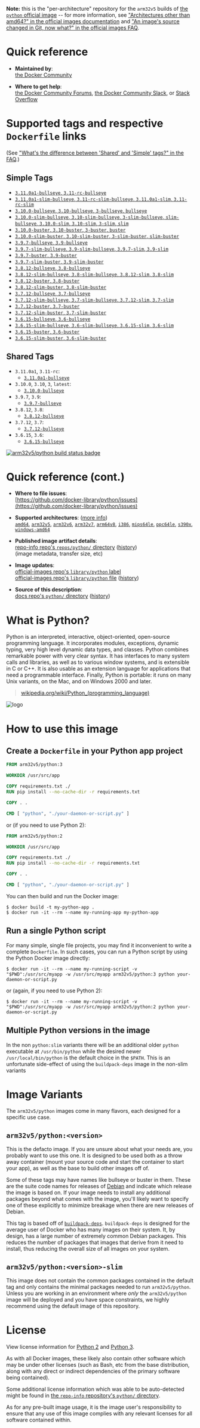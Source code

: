 <!--

********************************************************************************

WARNING:

    DO NOT EDIT "python/README.md"

    IT IS AUTO-GENERATED

    (from the other files in "python/" combined with a set of templates)

********************************************************************************

-->

**Note:** this is the "per-architecture" repository for the `arm32v5` builds of [the `python` official image](https://hub.docker.com/_/python) -- for more information, see ["Architectures other than amd64?" in the official images documentation](https://github.com/docker-library/official-images#architectures-other-than-amd64) and ["An image's source changed in Git, now what?" in the official images FAQ](https://github.com/docker-library/faq#an-images-source-changed-in-git-now-what).

# Quick reference

-	**Maintained by**:  
	[the Docker Community](https://github.com/docker-library/python)

-	**Where to get help**:  
	[the Docker Community Forums](https://forums.docker.com/), [the Docker Community Slack](https://dockr.ly/slack), or [Stack Overflow](https://stackoverflow.com/search?tab=newest&q=docker)

# Supported tags and respective `Dockerfile` links

(See ["What's the difference between 'Shared' and 'Simple' tags?" in the FAQ](https://github.com/docker-library/faq#whats-the-difference-between-shared-and-simple-tags).)

## Simple Tags

-	[`3.11.0a1-bullseye`, `3.11-rc-bullseye`](https://github.com/docker-library/python/blob/34e07d84e7aca7be844494919006f2b6efc7d8bc/3.11-rc/bullseye/Dockerfile)
-	[`3.11.0a1-slim-bullseye`, `3.11-rc-slim-bullseye`, `3.11.0a1-slim`, `3.11-rc-slim`](https://github.com/docker-library/python/blob/34e07d84e7aca7be844494919006f2b6efc7d8bc/3.11-rc/bullseye/slim/Dockerfile)
-	[`3.10.0-bullseye`, `3.10-bullseye`, `3-bullseye`, `bullseye`](https://github.com/docker-library/python/blob/8d48af512dc58e9c29c9d4ee59477c195a29cbdc/3.10/bullseye/Dockerfile)
-	[`3.10.0-slim-bullseye`, `3.10-slim-bullseye`, `3-slim-bullseye`, `slim-bullseye`, `3.10.0-slim`, `3.10-slim`, `3-slim`, `slim`](https://github.com/docker-library/python/blob/8d48af512dc58e9c29c9d4ee59477c195a29cbdc/3.10/bullseye/slim/Dockerfile)
-	[`3.10.0-buster`, `3.10-buster`, `3-buster`, `buster`](https://github.com/docker-library/python/blob/8d48af512dc58e9c29c9d4ee59477c195a29cbdc/3.10/buster/Dockerfile)
-	[`3.10.0-slim-buster`, `3.10-slim-buster`, `3-slim-buster`, `slim-buster`](https://github.com/docker-library/python/blob/8d48af512dc58e9c29c9d4ee59477c195a29cbdc/3.10/buster/slim/Dockerfile)
-	[`3.9.7-bullseye`, `3.9-bullseye`](https://github.com/docker-library/python/blob/9ff8b15bc523ab47020d9fb4a2449d5a82ff9750/3.9/bullseye/Dockerfile)
-	[`3.9.7-slim-bullseye`, `3.9-slim-bullseye`, `3.9.7-slim`, `3.9-slim`](https://github.com/docker-library/python/blob/9ff8b15bc523ab47020d9fb4a2449d5a82ff9750/3.9/bullseye/slim/Dockerfile)
-	[`3.9.7-buster`, `3.9-buster`](https://github.com/docker-library/python/blob/9ff8b15bc523ab47020d9fb4a2449d5a82ff9750/3.9/buster/Dockerfile)
-	[`3.9.7-slim-buster`, `3.9-slim-buster`](https://github.com/docker-library/python/blob/9ff8b15bc523ab47020d9fb4a2449d5a82ff9750/3.9/buster/slim/Dockerfile)
-	[`3.8.12-bullseye`, `3.8-bullseye`](https://github.com/docker-library/python/blob/d65295b73bc2c711de96caeba17501d1a81b6a5c/3.8/bullseye/Dockerfile)
-	[`3.8.12-slim-bullseye`, `3.8-slim-bullseye`, `3.8.12-slim`, `3.8-slim`](https://github.com/docker-library/python/blob/d65295b73bc2c711de96caeba17501d1a81b6a5c/3.8/bullseye/slim/Dockerfile)
-	[`3.8.12-buster`, `3.8-buster`](https://github.com/docker-library/python/blob/d65295b73bc2c711de96caeba17501d1a81b6a5c/3.8/buster/Dockerfile)
-	[`3.8.12-slim-buster`, `3.8-slim-buster`](https://github.com/docker-library/python/blob/d65295b73bc2c711de96caeba17501d1a81b6a5c/3.8/buster/slim/Dockerfile)
-	[`3.7.12-bullseye`, `3.7-bullseye`](https://github.com/docker-library/python/blob/3691a11e6215c7cc1184277853910d7b7bfff5dd/3.7/bullseye/Dockerfile)
-	[`3.7.12-slim-bullseye`, `3.7-slim-bullseye`, `3.7.12-slim`, `3.7-slim`](https://github.com/docker-library/python/blob/3691a11e6215c7cc1184277853910d7b7bfff5dd/3.7/bullseye/slim/Dockerfile)
-	[`3.7.12-buster`, `3.7-buster`](https://github.com/docker-library/python/blob/3691a11e6215c7cc1184277853910d7b7bfff5dd/3.7/buster/Dockerfile)
-	[`3.7.12-slim-buster`, `3.7-slim-buster`](https://github.com/docker-library/python/blob/3691a11e6215c7cc1184277853910d7b7bfff5dd/3.7/buster/slim/Dockerfile)
-	[`3.6.15-bullseye`, `3.6-bullseye`](https://github.com/docker-library/python/blob/66464f3d6755a90c4249d7f781acdc7ced72d2ae/3.6/bullseye/Dockerfile)
-	[`3.6.15-slim-bullseye`, `3.6-slim-bullseye`, `3.6.15-slim`, `3.6-slim`](https://github.com/docker-library/python/blob/66464f3d6755a90c4249d7f781acdc7ced72d2ae/3.6/bullseye/slim/Dockerfile)
-	[`3.6.15-buster`, `3.6-buster`](https://github.com/docker-library/python/blob/66464f3d6755a90c4249d7f781acdc7ced72d2ae/3.6/buster/Dockerfile)
-	[`3.6.15-slim-buster`, `3.6-slim-buster`](https://github.com/docker-library/python/blob/66464f3d6755a90c4249d7f781acdc7ced72d2ae/3.6/buster/slim/Dockerfile)

## Shared Tags

-	`3.11.0a1`, `3.11-rc`:
	-	[`3.11.0a1-bullseye`](https://github.com/docker-library/python/blob/34e07d84e7aca7be844494919006f2b6efc7d8bc/3.11-rc/bullseye/Dockerfile)
-	`3.10.0`, `3.10`, `3`, `latest`:
	-	[`3.10.0-bullseye`](https://github.com/docker-library/python/blob/8d48af512dc58e9c29c9d4ee59477c195a29cbdc/3.10/bullseye/Dockerfile)
-	`3.9.7`, `3.9`:
	-	[`3.9.7-bullseye`](https://github.com/docker-library/python/blob/9ff8b15bc523ab47020d9fb4a2449d5a82ff9750/3.9/bullseye/Dockerfile)
-	`3.8.12`, `3.8`:
	-	[`3.8.12-bullseye`](https://github.com/docker-library/python/blob/d65295b73bc2c711de96caeba17501d1a81b6a5c/3.8/bullseye/Dockerfile)
-	`3.7.12`, `3.7`:
	-	[`3.7.12-bullseye`](https://github.com/docker-library/python/blob/3691a11e6215c7cc1184277853910d7b7bfff5dd/3.7/bullseye/Dockerfile)
-	`3.6.15`, `3.6`:
	-	[`3.6.15-bullseye`](https://github.com/docker-library/python/blob/66464f3d6755a90c4249d7f781acdc7ced72d2ae/3.6/bullseye/Dockerfile)

[![arm32v5/python build status badge](https://img.shields.io/jenkins/s/https/doi-janky.infosiftr.net/job/multiarch/job/arm32v5/job/python.svg?label=arm32v5/python%20%20build%20job)](https://doi-janky.infosiftr.net/job/multiarch/job/arm32v5/job/python/)

# Quick reference (cont.)

-	**Where to file issues**:  
	[https://github.com/docker-library/python/issues](https://github.com/docker-library/python/issues)

-	**Supported architectures**: ([more info](https://github.com/docker-library/official-images#architectures-other-than-amd64))  
	[`amd64`](https://hub.docker.com/r/amd64/python/), [`arm32v5`](https://hub.docker.com/r/arm32v5/python/), [`arm32v6`](https://hub.docker.com/r/arm32v6/python/), [`arm32v7`](https://hub.docker.com/r/arm32v7/python/), [`arm64v8`](https://hub.docker.com/r/arm64v8/python/), [`i386`](https://hub.docker.com/r/i386/python/), [`mips64le`](https://hub.docker.com/r/mips64le/python/), [`ppc64le`](https://hub.docker.com/r/ppc64le/python/), [`s390x`](https://hub.docker.com/r/s390x/python/), [`windows-amd64`](https://hub.docker.com/r/winamd64/python/)

-	**Published image artifact details**:  
	[repo-info repo's `repos/python/` directory](https://github.com/docker-library/repo-info/blob/master/repos/python) ([history](https://github.com/docker-library/repo-info/commits/master/repos/python))  
	(image metadata, transfer size, etc)

-	**Image updates**:  
	[official-images repo's `library/python` label](https://github.com/docker-library/official-images/issues?q=label%3Alibrary%2Fpython)  
	[official-images repo's `library/python` file](https://github.com/docker-library/official-images/blob/master/library/python) ([history](https://github.com/docker-library/official-images/commits/master/library/python))

-	**Source of this description**:  
	[docs repo's `python/` directory](https://github.com/docker-library/docs/tree/master/python) ([history](https://github.com/docker-library/docs/commits/master/python))

# What is Python?

Python is an interpreted, interactive, object-oriented, open-source programming language. It incorporates modules, exceptions, dynamic typing, very high level dynamic data types, and classes. Python combines remarkable power with very clear syntax. It has interfaces to many system calls and libraries, as well as to various window systems, and is extensible in C or C++. It is also usable as an extension language for applications that need a programmable interface. Finally, Python is portable: it runs on many Unix variants, on the Mac, and on Windows 2000 and later.

> [wikipedia.org/wiki/Python_(programming_language)](https://en.wikipedia.org/wiki/Python_%28programming_language%29)

![logo](https://raw.githubusercontent.com/docker-library/docs/01c12653951b2fe592c1f93a13b4e289ada0e3a1/python/logo.png)

# How to use this image

## Create a `Dockerfile` in your Python app project

```dockerfile
FROM arm32v5/python:3

WORKDIR /usr/src/app

COPY requirements.txt ./
RUN pip install --no-cache-dir -r requirements.txt

COPY . .

CMD [ "python", "./your-daemon-or-script.py" ]
```

or (if you need to use Python 2):

```dockerfile
FROM arm32v5/python:2

WORKDIR /usr/src/app

COPY requirements.txt ./
RUN pip install --no-cache-dir -r requirements.txt

COPY . .

CMD [ "python", "./your-daemon-or-script.py" ]
```

You can then build and run the Docker image:

```console
$ docker build -t my-python-app .
$ docker run -it --rm --name my-running-app my-python-app
```

## Run a single Python script

For many simple, single file projects, you may find it inconvenient to write a complete `Dockerfile`. In such cases, you can run a Python script by using the Python Docker image directly:

```console
$ docker run -it --rm --name my-running-script -v "$PWD":/usr/src/myapp -w /usr/src/myapp arm32v5/python:3 python your-daemon-or-script.py
```

or (again, if you need to use Python 2):

```console
$ docker run -it --rm --name my-running-script -v "$PWD":/usr/src/myapp -w /usr/src/myapp arm32v5/python:2 python your-daemon-or-script.py
```

## Multiple Python versions in the image

In the non `python:slim` variants there will be an additional older `python` executable at `/usr/bin/python` while the desired newer `/usr/local/bin/python` is the default choice in the `$PATH`. This is an unfortunate side-effect of using the `buildpack-deps` image in the non-slim variants

# Image Variants

The `arm32v5/python` images come in many flavors, each designed for a specific use case.

## `arm32v5/python:<version>`

This is the defacto image. If you are unsure about what your needs are, you probably want to use this one. It is designed to be used both as a throw away container (mount your source code and start the container to start your app), as well as the base to build other images off of.

Some of these tags may have names like bullseye or buster in them. These are the suite code names for releases of [Debian](https://wiki.debian.org/DebianReleases) and indicate which release the image is based on. If your image needs to install any additional packages beyond what comes with the image, you'll likely want to specify one of these explicitly to minimize breakage when there are new releases of Debian.

This tag is based off of [`buildpack-deps`](https://hub.docker.com/_/buildpack-deps/). `buildpack-deps` is designed for the average user of Docker who has many images on their system. It, by design, has a large number of extremely common Debian packages. This reduces the number of packages that images that derive from it need to install, thus reducing the overall size of all images on your system.

## `arm32v5/python:<version>-slim`

This image does not contain the common packages contained in the default tag and only contains the minimal packages needed to run `arm32v5/python`. Unless you are working in an environment where *only* the `arm32v5/python` image will be deployed and you have space constraints, we highly recommend using the default image of this repository.

# License

View license information for [Python 2](https://docs.python.org/2/license.html) and [Python 3](https://docs.python.org/3/license.html).

As with all Docker images, these likely also contain other software which may be under other licenses (such as Bash, etc from the base distribution, along with any direct or indirect dependencies of the primary software being contained).

Some additional license information which was able to be auto-detected might be found in [the `repo-info` repository's `python/` directory](https://github.com/docker-library/repo-info/tree/master/repos/python).

As for any pre-built image usage, it is the image user's responsibility to ensure that any use of this image complies with any relevant licenses for all software contained within.
